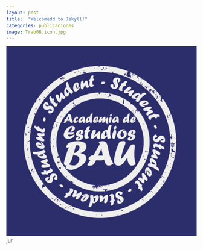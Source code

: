```yaml
---
layout: post
title:  "Welcomedd to Jekyll!"
categories: publicaciones
image: Trab08.icon.jpg
---
```


![imagen](/img/trab01.jpg)
jur